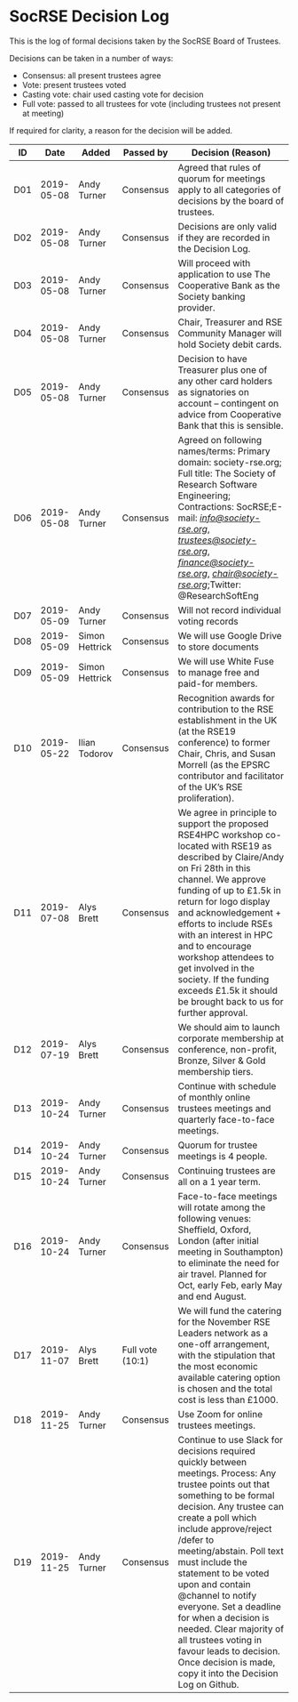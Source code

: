 # SocRSE Decision Log

This is the log of formal decisions taken by the SocRSE Board of Trustees.

Decisions can be taken in a number of ways:

   -   Consensus: all present trustees agree
   -   Vote: present trustees voted
   -   Casting vote: chair used casting vote for decision
   -   Full vote: passed to all trustees for vote (including trustees not present at meeting)

If required for clarity, a reason for the decision will be added.

| ID  | Date       | Added          | Passed by            | Decision (Reason)    |
|-----|------------|----------------|----------------------|----------------------|
| D01 | 2019-05-08 | Andy Turner    | Consensus            | Agreed that rules of quorum for meetings apply to all categories of decisions by the board of trustees. |
| D02 | 2019-05-08 | Andy Turner    | Consensus            | Decisions are only valid if they are recorded in the Decision Log.  |
| D03 | 2019-05-08 | Andy Turner    | Consensus            | Will proceed with application to use The Cooperative Bank as the Society banking provider. |
| D04 | 2019-05-08 | Andy Turner    | Consensus            | Chair, Treasurer and RSE Community Manager will hold Society debit cards.  |
| D05 | 2019-05-08 | Andy Turner    | Consensus            | Decision to have Treasurer plus one of any other card holders as signatories on account – contingent on advice from Cooperative Bank that this is sensible.  |
| D06 | 2019-05-08 | Andy Turner    | Consensus            | Agreed on following names/terms: Primary domain: society-rse.org; Full title: The Society of Research Software Engineering; Contractions: SocRSE;E-mail: [*info@society-rse.org*](mailto:info@society-rse.org), [*trustees@society-rse.org*](mailto:trustees@society-rse.org), [*finance@society-rse.org*](mailto:finance@society-rse.org), [*chair@society-rse.org*](mailto:chair@society-rse.org);Twitter: @ResearchSoftEng |
| D07 | 2019-05-09 | Andy Turner    | Consensus            | Will not record individual voting records |
| D08 | 2019-05-09 | Simon Hettrick | Consensus            | We will use Google Drive to store documents   |
| D09 | 2019-05-09 | Simon Hettrick | Consensus            | We will use White Fuse to manage free and paid-for members.  |
| D10 | 2019-05-22 | Ilian Todorov  | Consensus            | Recognition awards for contribution to the RSE establishment in the UK (at the RSE19 conference) to former Chair, Chris, and Susan Morrell (as the EPSRC contributor and facilitator of the UK’s RSE proliferation). |
| D11 | 2019-07-08 | Alys Brett     | Consensus            | We agree in principle to support the proposed RSE4HPC workshop co-located with RSE19 as described by Claire/Andy on Fri 28th in this channel. We approve funding of up to £1.5k in return for logo display and acknowledgement + efforts to include RSEs with an interest in HPC and to encourage workshop attendees to get involved in the society. If the funding exceeds £1.5k it should be brought back to us for further approval. |
| D12 | 2019-07-19 | Alys Brett     | Consensus            | We should aim to launch corporate membership at conference, non-profit, Bronze, Silver & Gold membership tiers.  |
| D13 | 2019-10-24 | Andy Turner | Consensus | Continue with schedule of monthly online trustees meetings and quarterly face-to-face meetings.  |
| D14 | 2019-10-24 | Andy Turner | Consensus | Quorum for trustee meetings is 4 people.   |
| D15 | 2019-10-24 | Andy Turner | Consensus | Continuing trustees are all on a 1 year term.  |
| D16 | 2019-10-24 | Andy Turner | Consensus | Face-to-face meetings will rotate among the following venues: Sheffield, Oxford, London (after initial meeting in Southampton) to eliminate the need for air travel. Planned for Oct, early Feb, early May and end August. |
| D17 | 2019-11-07 | Alys Brett     | Full vote (10:1) | We will fund the catering for the November RSE Leaders network as a one-off arrangement, with the stipulation that the most economic available catering option is chosen and the total cost is less than £1000. |
| D18 | 2019-11-25 | Andy Turner    | Consensus | Use Zoom for online trustees meetings. |
| D19 | 2019-11-25 | Andy Turner    | Consensus | Continue to use Slack for decisions required quickly between meetings. Process: Any trustee points out that something to be formal decision. Any trustee can create a poll which include approve/reject /defer to meeting/abstain. Poll text must include the statement to be voted upon and contain @channel to notify everyone. Set a deadline for when a decision is needed. Clear majority of all trustees voting in favour leads to decision. Once decision is made, copy it into the Decision Log on Github. |


